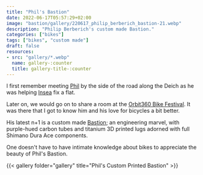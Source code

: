 ```yaml
---
title: "Phil's Bastion"
date: 2022-06-17T05:57:29+02:00
image: "bastion/gallery/220617_philip_berberich_bastion-21.webp"
description: "Philip Berberich's custom made Bastion."
categories: ["bikes"]
tags: ["bikes", "custom made"]
draft: false
resources: 
- src: "gallery/*.webp"
  name: gallery-:counter
  title: gallery-title-:counter
---
```


I first remember meeting [Phil](https://www.instagram.com/philipber82/) by the side of the road along the Deich as he was helping [Insea](https://www.instagram.com/pinnihman/) fix a flat.

Later on, we would go on to share a room at the [Orbit360 Bike Festival](/2022/schlaubetal/). It was there that I got to know him and his love for bicycles a bit better.

His latest n+1 is a custom made [Bastion](https://www.bastioncycles.com/); an engineering marvel, with purple-hued carbon tubes and titanium 3D printed lugs adorned with full Shimano Dura Ace components.

One doesn't have to have intimate knowledge about bikes to appreciate the beauty of Phil's Bastion.

{{< gallery folder="gallery" title="Phil's Custom Printed Bastion" >}}